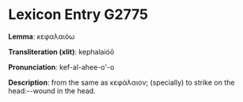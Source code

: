 # Lexicon Entry G2775

**Lemma**: κεφαλαιόω

**Transliteration (xlit)**: kephalaióō

**Pronunciation**: kef-al-ahee-o'-o

**Description**:
from the same as κεφάλαιον; (specially) to strike on the head:--wound in the head.
